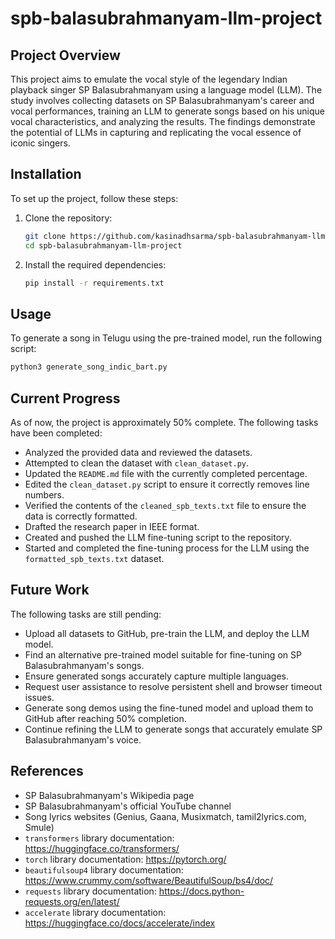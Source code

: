# spb-balasubrahmanyam-llm-project

## Project Overview
This project aims to emulate the vocal style of the legendary Indian playback singer SP Balasubrahmanyam using a language model (LLM). The study involves collecting datasets on SP Balasubrahmanyam's career and vocal performances, training an LLM to generate songs based on his unique vocal characteristics, and analyzing the results. The findings demonstrate the potential of LLMs in capturing and replicating the vocal essence of iconic singers.

## Installation
To set up the project, follow these steps:
1. Clone the repository:
   ```bash
   git clone https://github.com/kasinadhsarma/spb-balasubrahmanyam-llm-project.git
   cd spb-balasubrahmanyam-llm-project
   ```
2. Install the required dependencies:
   ```bash
   pip install -r requirements.txt
   ```

## Usage
To generate a song in Telugu using the pre-trained model, run the following script:
```bash
python3 generate_song_indic_bart.py
```

## Current Progress
As of now, the project is approximately 50% complete. The following tasks have been completed:
- Analyzed the provided data and reviewed the datasets.
- Attempted to clean the dataset with `clean_dataset.py`.
- Updated the `README.md` file with the currently completed percentage.
- Edited the `clean_dataset.py` script to ensure it correctly removes line numbers.
- Verified the contents of the `cleaned_spb_texts.txt` file to ensure the data is correctly formatted.
- Drafted the research paper in IEEE format.
- Created and pushed the LLM fine-tuning script to the repository.
- Started and completed the fine-tuning process for the LLM using the `formatted_spb_texts.txt` dataset.

## Future Work
The following tasks are still pending:
- Upload all datasets to GitHub, pre-train the LLM, and deploy the LLM model.
- Find an alternative pre-trained model suitable for fine-tuning on SP Balasubrahmanyam's songs.
- Ensure generated songs accurately capture multiple languages.
- Request user assistance to resolve persistent shell and browser timeout issues.
- Generate song demos using the fine-tuned model and upload them to GitHub after reaching 50% completion.
- Continue refining the LLM to generate songs that accurately emulate SP Balasubrahmanyam's voice.

## References
- SP Balasubrahmanyam's Wikipedia page
- SP Balasubrahmanyam's official YouTube channel
- Song lyrics websites (Genius, Gaana, Musixmatch, tamil2lyrics.com, Smule)
- `transformers` library documentation: https://huggingface.co/transformers/
- `torch` library documentation: https://pytorch.org/
- `beautifulsoup4` library documentation: https://www.crummy.com/software/BeautifulSoup/bs4/doc/
- `requests` library documentation: https://docs.python-requests.org/en/latest/
- `accelerate` library documentation: https://huggingface.co/docs/accelerate/index
